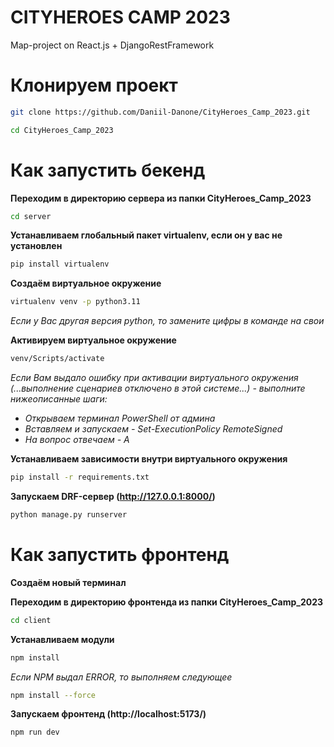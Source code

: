 # CITYHEROES CAMP 2023
Map-project on React.js + DjangoRestFramework


# Клонируем проект
```sh
git clone https://github.com/Daniil-Danone/CityHeroes_Camp_2023.git
```
```sh
cd CityHeroes_Camp_2023
```
# Как запустить бекенд
**Переходим в директорию сервера из папки CityHeroes_Camp_2023**
```sh
cd server
```

**Устанавливаем глобальный пакет virtualenv, если он у вас не установлен**
```sh
pip install virtualenv
```

**Создаём виртуальное окружение**
```sh
virtualenv venv -p python3.11
```
_Если у Вас другая версия python, то замените цифры в команде на свои_

**Активируем виртуальное окружение**
```sh
venv/Scripts/activate
```

_Если Вам выдало ошибку при активации виртуального окружения (...выполнение сценариев отключено в этой системе...) - выполните нижеописанные шаги:_
- _Открываем терминал PowerShell от админа_
- _Вставляем и запускаем - Set-ExecutionPolicy RemoteSigned_
- _На вопрос отвечаем - A_

**Устанавливаем зависимости внутри виртуального окружения**
```sh
pip install -r requirements.txt
```

**Запускаем DRF-сервер (http://127.0.0.1:8000/)**
```sh
python manage.py runserver
```

# Как запустить фронтенд
**Создаём новый терминал**

**Переходим в директорию фронтенда из папки CityHeroes_Camp_2023**
```sh
cd client
```

**Устанавливаем модули**
```sh
npm install
```
_Если NPM выдал ERROR, то выполняем следующее_
```sh
npm install --force
```

**Запускаем фронтенд (http://localhost:5173/)**
```sh
npm run dev
```
